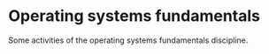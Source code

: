 # Operating systems fundamentals

Some activities of the operating systems fundamentals discipline.
